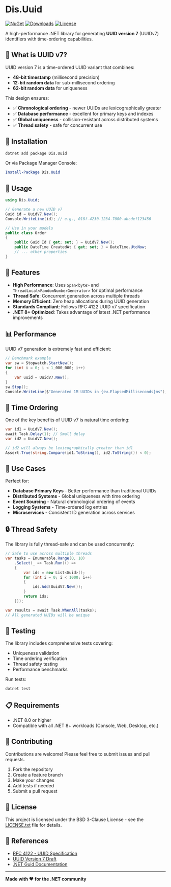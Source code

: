 # Dis.Uuid

[![NuGet](https://img.shields.io/nuget/v/Dis.Uuid.svg)](https://www.nuget.org/packages/Dis.Uuid/)
[![Downloads](https://img.shields.io/nuget/dt/Dis.Uuid.svg)](https://www.nuget.org/packages/Dis.Uuid/)
[![License](https://img.shields.io/badge/license-BSD%203--Clause-blue.svg)](LICENSE.txt)

A high-performance .NET library for generating **UUID version 7** (UUIDv7) identifiers with time-ordering capabilities.

## 🎯 What is UUID v7?

UUID version 7 is a time-ordered UUID variant that combines:
- **48-bit timestamp** (millisecond precision)
- **12-bit random data** for sub-millisecond ordering
- **62-bit random data** for uniqueness

This design ensures:
- ✅ **Chronological ordering** - newer UUIDs are lexicographically greater
- ✅ **Database performance** - excellent for primary keys and indexes
- ✅ **Global uniqueness** - collision-resistant across distributed systems
- ✅ **Thread safety** - safe for concurrent use

## 🚀 Installation

```bash
dotnet add package Dis.Uuid
```

Or via Package Manager Console:
```powershell
Install-Package Dis.Uuid
```

## 📖 Usage

```csharp
using Dis.Uuid;

// Generate a new UUID v7
Guid id = UuidV7.New();
Console.WriteLine(id); // e.g., 018f-4230-1234-7000-abcdef123456

// Use in your models
public class Order
{
    public Guid Id { get; set; } = UuidV7.New();
    public DateTime CreatedAt { get; set; } = DateTime.UtcNow;
    // ... other properties
}
```

## 🔧 Features

- **High Performance**: Uses `Span<byte>` and `ThreadLocal<RandomNumberGenerator>` for optimal performance
- **Thread Safe**: Concurrent generation across multiple threads
- **Memory Efficient**: Zero heap allocations during UUID generation
- **Standards Compliant**: Follows RFC 4122 UUID v7 specification
- **.NET 8+ Optimized**: Takes advantage of latest .NET performance improvements

## 📊 Performance

UUID v7 generation is extremely fast and efficient:

```csharp
// Benchmark example
var sw = Stopwatch.StartNew();
for (int i = 0; i < 1_000_000; i++)
{
    var uuid = UuidV7.New();
}
sw.Stop();
Console.WriteLine($"Generated 1M UUIDs in {sw.ElapsedMilliseconds}ms");
```

## 🔄 Time Ordering

One of the key benefits of UUID v7 is natural time ordering:

```csharp
var id1 = UuidV7.New();
await Task.Delay(1); // Small delay
var id2 = UuidV7.New();

// id2 will always be lexicographically greater than id1
Assert.True(string.Compare(id1.ToString(), id2.ToString()) < 0);
```

## 🎯 Use Cases

Perfect for:
- **Database Primary Keys** - Better performance than traditional UUIDs
- **Distributed Systems** - Global uniqueness with time ordering
- **Event Sourcing** - Natural chronological ordering of events
- **Logging Systems** - Time-ordered log entries
- **Microservices** - Consistent ID generation across services

## 🔒 Thread Safety

The library is fully thread-safe and can be used concurrently:

```csharp
// Safe to use across multiple threads
var tasks = Enumerable.Range(0, 10)
    .Select(_ => Task.Run(() => 
    {
        var ids = new List<Guid>();
        for (int i = 0; i < 1000; i++)
        {
            ids.Add(UuidV7.New());
        }
        return ids;
    }));

var results = await Task.WhenAll(tasks);
// All generated UUIDs will be unique
```

## 🧪 Testing

The library includes comprehensive tests covering:
- Uniqueness validation
- Time ordering verification
- Thread safety testing
- Performance benchmarks

Run tests:
```bash
dotnet test
```

## 📋 Requirements

- .NET 8.0 or higher
- Compatible with all .NET 8+ workloads (Console, Web, Desktop, etc.)

## 🤝 Contributing

Contributions are welcome! Please feel free to submit issues and pull requests.

1. Fork the repository
2. Create a feature branch
3. Make your changes
4. Add tests if needed
5. Submit a pull request

## 📄 License

This project is licensed under the BSD 3-Clause License - see the [LICENSE.txt](LICENSE.txt) file for details.

## 🔗 References

- [RFC 4122 - UUID Specification](https://tools.ietf.org/html/rfc4122)
- [UUID Version 7 Draft](https://datatracker.ietf.org/doc/html/draft-ietf-uuidrev-rfc4122bis)
- [.NET Guid Documentation](https://docs.microsoft.com/en-us/dotnet/api/system.guid)

---

**Made with ❤️ for the .NET community**
